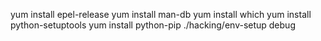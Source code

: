yum install epel-release
yum install man-db
yum install which
yum install python-setuptools
yum install python-pip
./hacking/env-setup debug